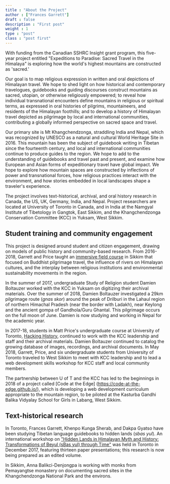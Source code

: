 ```yaml
---
title : "About the Project"
author : ["Frances Garrett"]
draft : false
description : "First post"
weight : 1
type : "post"
class : "post first"
---
```


With funding from the Canadian SSHRC Insight grant program, this five-year project entitled "Expeditions to Paradise: Sacred Travel in the Himalaya" is exploring how the world's highest mountains are constructed as 'sacred.'

Our goal is to map religious expression in written and oral depictions of Himalayan travel. We hope to shed light on how historical and contemporary travelogues, guidebooks and guiding discourses construct mountains as sacred, utopian, or otherwise religiously empowered; to reveal how individual transnational encounters define mountains in religious or spiritual terms, as expressed in oral histories of pilgrims, mountaineers, and residents of the Himalayan foothills; and to develop a history of Himalayan travel depicted as pilgrimage by local and international communities, contributing a globally informed perspective on sacred space and travel.

Our primary site is Mt Khangchendzonga, straddling India and Nepal, which was recognized by UNESCO as a natural and cultural World Heritage Site in 2016. This mountain has been the subject of guidebook writing in Tibetan since the fourteenth century, and local and international communities continue to produce guides to the region. We hope to add to the understanding of guidebooks and travel past and present, and examine how European and Asian forms of expeditionary travel have global impact. We hope to explore how mountain spaces are constructed by inflections of power and transnational forces, how religious practices interact with the environment, and how stories embedded in local landscapes shape a traveler's experience.

The project involves text-historical, archival, and oral history research in Canada, the US, UK, Germany, India, and Nepal. Project researchers are located at University of Toronto in Canada, and in India at the Namgyal Institute of Tibetology in Gangtok, East Sikkim, and the Khangchendzonga Conservation Committee (KCC) in Yuksam, West Sikkim.

## Student training and community engagement

This project is designed around student and citizen engagement, drawing on models of public history and community-based research. From 2016-2018, Garrett and Price taught an [immersive field course](https://sikkim.hackinghistory.ca/) in Sikkim that focused on Buddhist pilgrimage travel, the influence of rivers on Himalayan cultures, and the interplay between religious institutions and environmental sustainability movements in the region.

In the summer of 2017, undergraduate Study of Religion student Damien Boltauzer worked with the KCC in Yuksam on digitizing their archival materials. Over the summer of 2018, Damien Boltauzer investigated a 29km pilgrimage route (_gnas skor_) around the peak of Drilburi in the Lahaul region of northern Himachal Pradesh (near the border with Ladakh), near Keylong and the ancient gompa of Gandhola/Guru Ghantal. This pilgrimage occurs on the full moon of June. Damien is now studying and working in Nepal for the academic year.

In 2017-18, students in Matt Price's undergraduate course at University of Toronto, [Hacking History](https://2017.hackinghistory.ca/), continued to work with the KCC leadership and staff and their archival materials. Damien Boltauzer continued to catalog the growing database of images, recordings, and archival documents. In May 2018, Garrett, Price, and six undergraduate students from University of Toronto traveled to West Sikkim to meet with KCC leadership and to lead a web development skills workshop for KCC staff and local community members.

The partnership between U of T and the KCC has led to the beginnings in 2018 of a project called [Code at the Edge] (https://code-at-the-edge.github.io/), which is developing a web development curriculum appropriate to the mountain region, to be piloted at the Kasturba Gandhi Balika Vidyalay School for Girls in Labang, West Sikkim.

## Text-historical research

In Toronto, Frances Garrett, Khenpo Kunga Sherab, and Dakpa Gyatso have been studying Tibetan language guidebooks to hidden lands (_sbas yul_). An international workshop on ["Hidden Lands in Himalayan Myth and History: Transformations of Beyul (sBas yul) through Time"](http://buddhiststudies.utoronto.ca/events/hiddenlands/) was held in Toronto in December 2017, featuring thirteen paper presentations; this research is now being prepared as an edited volume.

In Sikkim, Anna Balikci-Denjongpa is working with monks from Pemayangtse monastery on documenting sacred sites in the Khangchendzonga National Park and the environs.
